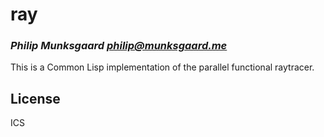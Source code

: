 # ray
### _Philip Munksgaard <philip@munksgaard.me>_

This is a Common Lisp implementation of the parallel functional raytracer.

## License

ICS
